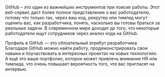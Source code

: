 GitHub – это один из важнейших инструментов при поиске работы. Этот веб-сервис даст более полное представление о вас работодателю, потому что только так, через ваш код,  рекрутер или тимлид могут оценить вас, как разработчика, понять, насколько вы готовы браться за реальные задачи. В современном мире доходит до того, что некоторые работодатели ищут сотрудников через анализ кода на GitHub. 

Профиль в GitHub — это обязательный атрибут разработчика. Благодаря GitHub можно найти работу, продемонстрировать свои навыки и поучаствовать в интересных проектах на новых технологиях. А ещё это ваше портфолио, которое может  привлечь внимание HR или тимлида, что очень повышает вероятность того, что вас пригласят на интервью.
